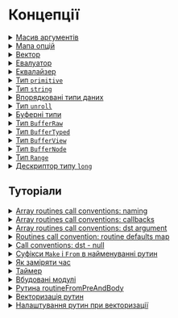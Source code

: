 # Концепції

<details>
  <summary><a href="./concept/RoutineInput.md#Масив-аргументів">
    Масив аргументів
  </a></summary>
    Це сукупність параметрів рутини, котрі сформовано в псевдомасив <code>arguments</code>.
</details>

<details>
  <summary><a href="./concept/RoutineInput.md#Мапа-опцій">
    Мапа опцій
  </a></summary>
    Це контейнер, що призначений для передачі даних в рутину та управління її поведінкою.
</details>

<details>
  <summary><a href="./concept/Vector.md">
    Вектор
  </a></summary>
    Це контейнер, що призначений для передачі даних в рутину, містить впорядкований скінченний набір елементів (даних).
</details>

<details>
  <summary><a href="./concept/Evaluator.md">
    Евалуатор
  </a></summary>
    Це одна або дві функції, які дозволяють довільним чином перетворити елементи масиву перед їх порівнянням. Якщо отримані значення співпадають евалуатор повертає <code>true</code>, інакше - <code>false</code>. Евалуатор, в якості колбека, передається в рутини роботи із масивами.
</details>

<details>
  <summary><a href="./concept/Equalizer.md">
    Еквалайзер
  </a></summary>
    Це функція, котра порівнюючи два елементи масиву повертає <code>true</code> у випадку, якщо умова порівняння виконується, інакше - <code>false</code>. Еквалайзер, в якості колбека, передається в рутини роботи із масивами.
</details>

<details>
  <summary><a href="./concept/TypePrimitive.md">
    Тип <code>primitive</code>
  </a></summary>
    В <code>JavaScript</code> усі типи даних, що є цілісними і не мають змінюваних елементів називають примітивними.
</details>

<details>
  <summary><a href="./concept/TypePrimitive.md#Тип-string">
    Тип <code>string</code>
  </a></summary>
    Примітивний тип даних для представлення текстових даних.
</details>

<details>
  <summary><a href="./concept/TypeIndexed.md">
    Впорядковані типи даних
  </a></summary>
    Комплексні типи даних, що містять множину елементів котрі ідентифікуються за індексом.
</details>

<details>
  <summary><a href="./concept/TypeUnroll.md">
    Тип <code>unroll</code>
  </a></summary>
    <code>Unroll</code> - тип даних - особливий вид масиву, здатний розготатись в іншому масиві при виконанні операції над ним.
</details>

<details>
  <summary><a href="./concept/Buffer.md">
    Буферні типи
  </a></summary>
    Сутності, для зберігання та обробки бінарних даних.
</details>

<details>
  <summary><a href="./concept/BufferRaw.md">
    Тип <code>BufferRaw</code>
  </a></summary>
    Стандартний нетипізований буфер, буфер необроблених даних, що призначений не для доступу до даних через цей об'єкт напряму, а для використання іншими буферами, як контейнера даних.
</details>

<details>
  <summary><a href="./concept/BufferTyped.md">
    Тип <code>BufferTyped</code>
  </a></summary>
    Стандартні типізовані буфери.
</details>

<details>
  <summary><a href="./concept/BufferView.md">
    Тип <code>BufferView</code>
  </a></summary>
    Cтандартний нетипізований буфер для динамічного типізування даних `BufferRaw`.
</details>

<details>
  <summary><a href="./concept/BufferNode.md">
    Тип <code>BufferNode</code>
  </a></summary>
    Нестандартна реалізація <code>NodeJS</code> нетипізованого буфера з вбудованою можливістю доступу до нього.
</details>

<details>
  <summary><a href="./concept/TypeRange.md">
    Тип <code>Range</code>
  </a></summary>
    <code>Range</code> - збірний тип даних - пара чисел, що задає послідовність.
</details>

<details>
  <summary><a href="./concept/LongDescriptor.md">
    Дескриптор типу <code>long</code>
  </a></summary>
    Дескриптор, що визначає тип контейнеру при створенні лонгу, якщо тип не вказано явно.
</details>

## Туторіали

<!--
<details>
  <summary><a href="./tutorial/Abstract.md">
    Загальна інформація
  </a></summary>
    Загальна інформація про модуль Tools.
</details>

<details>
  <summary><a href="./tutorial/Installation.md">
    Встановлення
  </a></summary>
    Процедура встановлення модуль Tools.
</details>
-->

<details>
  <summary><a href="./tutorial/ConventionNamingInArray.md">
    Array routines call conventions: naming
  </a></summary>
    Принципи найменування рутин сімейства <code>Array</code>.
</details>

<details>
  <summary><a href="./tutorial/ConventionCallbecksInArray.md">
    Array routines call conventions: callbacks
  </a></summary>
    Як використовувати <code>callback</code>-и в рутинах сімейства <code>Array</code>.
</details>

<details>
  <summary><a href="./tutorial/ConventionDstArgInArray.md">
    Array routines call conventions: dst argument
  </a></summary>
    Про що свідчить використання аргумента <code>dst</code>.
</details>

<details>
  <summary><a href="./tutorial/ConventionDefaultsMapInRoutine.md">
    Routines call convention: routine defaults map
  </a></summary>
    Як зберігаються та змінюються налаштування за замовчуванням в рутинах.
</details>

<details>
  <summary><a href="./tutorial/ConventionDstNullNew.md">
    Call conventions: dst - null
  </a></summary>
    Передача значення <code>null</code> в параметр <code>dst</code>.
</details>

<details>
  <summary><a href="./tutorial/ConventionNamingMakeAndFrom.md">
    Суфікси <code>Make</code> i <code>From</code> в найменуванні рутин
  </a></summary>
    Для позначення рутин-конструкторів використовуються рутини в назві яких є суфікси <code>Make</code> i <code>From</code>.
</details>

<details>
  <summary><a href="./tutorial/TimeMeasurement.md">
    Як заміряти час
  </a></summary>
    Замір часу виконання алгоритмів для вибору оптимального рішення.
</details>

<details>
  <summary><a href="./tutorial/Timer.md">
    Таймер
  </a></summary>
    Все про таймери.
</details>

<details>
  <summary><a href="./tutorial/EmbeddedModules.md">
    Вбудовані модулі
  </a></summary>
    Вбудовані модулі та відстрочене виконання коду, що потребує недоступного в даний момент модуля за допомогою механізму подій.
</details>

<details>
  <summary><a href="./tutorial/RoutineFromPreAndBody.md">
    Рутина routineFromPreAndBody
  </a></summary>
    Автоматичне об'єднання рутини підготовки даних і рутини для їх обробки.
</details>

<details>
  <summary><a href="./tutorial/Vectorize.md">
    Векторизація рутин
  </a></summary>
    Як використовувати рутину <code>vectorize</code> для векторизації скалярних рутин.
</details>

<details>
  <summary><a href="./tutorial/VectorizeOptions.md">
    Налаштування рутин при векторизації
  </a></summary>
    Як використовувати опції рутини <code>vectorize</code> при створенні векторизованої рутини.
</details>
